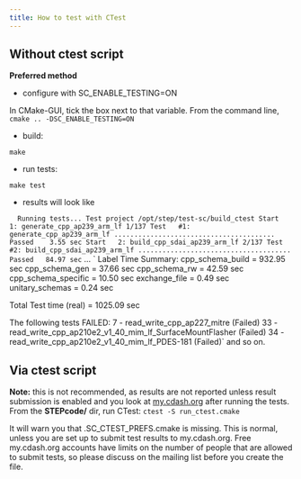 ```yaml
---
title: How to test with CTest
---
```


Without ctest script
--------------------

**Preferred method**

-   configure with SC\_ENABLE\_TESTING=ON

In CMake-GUI, tick the box next to that variable. From the command line,
`cmake .. -DSC_ENABLE_TESTING=ON`

-   build:

`make`

-   run tests:

`make test`

-   results will look like

`  Running tests...
  Test project /opt/step/test-sc/build_ctest
          Start   1: generate_cpp_ap239_arm_lf
    1/137 Test   #1: generate_cpp_ap239_arm_lf ........................................   Passed    3.55 sec
          Start   2: build_cpp_sdai_ap239_arm_lf
    2/137 Test   #2: build_cpp_sdai_ap239_arm_lf ......................................   Passed   84.97 sec`
... `  Label Time Summary:
  cpp_schema_build       = 932.95 sec
  cpp_schema_gen         =  37.66 sec
  cpp_schema_rw          =  42.59 sec
  cpp_schema_specific    =  10.50 sec
  exchange_file          =   0.49 sec
  unitary_schemas        =   0.24 sec
  
  Total Test time (real) = 1025.09 sec
  
  The following tests FAILED:
            7 - read_write_cpp_ap227_mitre (Failed)
           33 - read_write_cpp_ap210e2_v1_40_mim_lf_SurfaceMountFlasher (Failed)
           34 - read_write_cpp_ap210e2_v1_40_mim_lf_PDES-181 (Failed)`
and so on.

Via ctest script
----------------

**Note:** this is not recommended, as results are not reported unless
result submission is enabled and you look at
[my.cdash.org](http://my.cdash.org/index.php?project=StepClassLibrary)
after running the tests. From the **STEPcode/** dir, run CTest:
`ctest -S run_ctest.cmake`

It will warn you that .SC\_CTEST\_PREFS.cmake is missing. This is
normal, unless you are set up to submit test results to my.cdash.org.
Free my.cdash.org accounts have limits on the number of people that are
allowed to submit tests, so please discuss on the mailing list before
you create the file.
